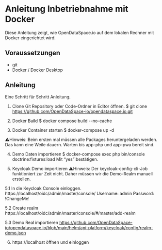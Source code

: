 
# Anleitung Inbetriebnahme mit Docker
Diese Anleitung zeigt, wie OpenDataSpace.io auf dem lokalen Rechner mit Docker eingerichtet wird.

## Voraussetzungen
* git
* Docker / Docker Desktop

## Anleitung
Eine Schritt für Schritt Anleitung.

1. Clone Git Repository oder Code-Ordner in Editor öffnen.
    $ git clone https://github.com/OpenDataSpace-io/opendataspace.io.git

2. Docker Build
    $ docker compose build --no-cache

3. Docker Container starten
    $ docker-compose up -d

⚠️Hinweis: Beim ersten mal müssen alle Packages heruntergeladen werden. Das kann eine Weile dauern.
Warten bis app-php und app-pwa bereit sind.

4. Demo Daten importieren
    $ docker-compose exec php bin/console doctrine:fixtures:load
Mit “yes” bestätigen.

5. Keycloak Demo importieren
⚠️Hinweis: Der keycloak-config-cli-Job funktioniert zur Zeit nicht. Daher müssen wir die Demo-Realm manuell erstellen.

5.1 In die Keycloak Console einloggen.
https://localhost/oidc/admin/master/console/
Username: admin
Password: !ChangeMe!

5.2 Create realm
https://localhost/oidc/admin/master/console/#/master/add-realm

5.3 Demo Real importieren
https://github.com/OpenDataSpace-io/opendataspace.io/blob/main/helm/api-platform/keycloak/config/realm-demo.json

6. https://localhost öffnen und einloggen

